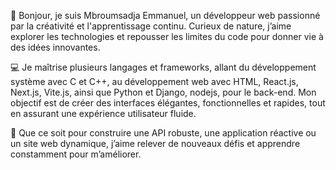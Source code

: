 👋 Bonjour, je suis Mbroumsadja Emmanuel, un développeur web passionné par la créativité et l'apprentissage continu. Curieux de nature, j’aime explorer les technologies et repousser les limites du code pour donner vie à des idées innovantes.

💻 Je maîtrise plusieurs langages et frameworks, allant du développement système avec C et C++, au développement web avec HTML, React.js, Next.js, Vite.js, ainsi que Python et Django, nodejs, pour le back-end.
Mon objectif est de créer des interfaces élégantes, fonctionnelles et rapides, tout en assurant une expérience utilisateur fluide.

🎯 Que ce soit pour construire une API robuste, une application réactive ou un site web dynamique, j’aime relever de nouveaux défis et apprendre constamment pour m’améliorer.
